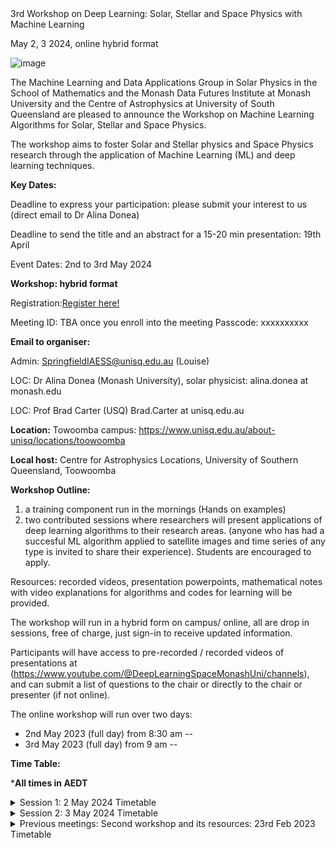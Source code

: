 <!DOCTYPE html>
<html>
<head>
 3rd Workshop on Deep Learning: Solar, Stellar and Space Physics with Machine Learning <p>
May 2, 3 2024, online hybrid format	
</head>
<body>

![image](https://github.com/adonea/Third-workshop-on-Artificial-Intelligence-for-Space-Science-Research/blob/main/Logo_MDFI_MON_USQ.jpeg)

The Machine Learning and Data Applications Group in Solar Physics in  the School of Mathematics and the Monash Data Futures Institute at Monash University and the Centre of Astrophysics at University of South Queensland are pleased to announce the Workshop on Machine Learning Algorithms for Solar, Stellar and Space Physics.

The workshop aims to foster Solar and Stellar physics and Space Physics research through the application of Machine Learning (ML) and deep learning techniques.

**Key Dates:**

Deadline to express your participation: please submit your interest to us  (direct email to Dr Alina Donea)


Deadline to send the title and an abstract for a 15-20 min presentation: 19th April

Event Dates: 2nd to 3rd May 2024

**Workshop: hybrid format**


Registration:<a href="https://forms.office.com/Pages/ResponsePage.aspx?id=k_v7fbYZhUmsflAaN5OEVqSZBOqqhuFJg2Fzr60CZalUN0FBOUJWU1VXT0tHTUVVVkhMNklBVE9COC4u">Register here!</a>

Meeting ID: TBA once you enroll into the meeting
Passcode: xxxxxxxxxx

**Email to organiser:**	

Admin: SpringfieldIAESS@unisq.edu.au (Louise)

LOC: Dr Alina Donea (Monash University), solar physicist: alina.donea at monash.edu

LOC: Prof Brad Carter (USQ) Brad.Carter at unisq.edu.au


**Location:** Towoomba  campus:  https://www.unisq.edu.au/about-unisq/locations/toowoomba

**Local host:** Centre for Astrophysics Locations, University of Southern Queensland, Toowoomba



**Workshop Outline:**
1) a training component run in the mornings (Hands on examples)
2) two contributed sessions where researchers will present applications of deep learning algorithms to their research areas. (anyone who has had a succesful ML algorithm applied to satellite images and time series of any type is invited to share their experience). Students are encouraged to apply.
  
Resources: recorded videos, presentation powerpoints, mathematical notes with video explanations for algorithms and codes for learning will be provided. 


The workshop will run in a hybrid form on campus/ online, all are drop in sessions, free of charge, just sign-in to receive updated information.

 Participants will have access to pre-recorded / recorded videos of presentations  at (https://www.youtube.com/@DeepLearningSpaceMonashUni/channels), and can submit a list of questions to the chair or directly to the chair or presenter (if not online).

The online workshop will run over two days: 
	<div>
  <ul>
    <li>2nd May 2023  (full day) from 8:30 am --</li>
    <li>3rd May 2023  (full day) from 9 am --</li>
  </ul>
</div>
	


**Time Table:**

*<strong>All times in AEDT</strong>

<details><summary>Session 1: 2 May 2024 Timetable</summary>
<p>


<table id="table69225">
  <thead>
    <tr>
      <th style="text-align: center;" id="table69225r1c1">
        Time
      </th>
      <th style="text-align: center;" id="table69225r1c2">
        Presenter
      </th>
      <th style="text-align: center;" id="table69225r1c3">
        Title
      </th>
      <th style="text-align: center;" id="table69225r1c4">
        Recorded session link
      </th>
      <th style="text-align: center;" id="table69225r1c5">
        Repos, Githubs
      </th>
    </tr>
  </thead>
  <tbody>
    <tr>
      <td style="text-align: center;" headers="table69225r1c1">
        8:30 a.m.
      </td>
      <td style="text-align: center;" headers="table69225r1c2">
       Prof. Brad Carter
      </td>
      <td style="text-align: center;" headers="table69225r1c3">
        Welcome to UniSQ, overview of relevant UniSQ research, feature of AI at USQueensland  <br><em></em>
      </td>
      <td style="text-align: center;" headers="table69225r1c4">
        Centre of Astrophysics, USQ
      </td>
      <td style="text-align: center;" headers="table69225r1c5">
       general
      </td>
    </tr>	  	 
  <tr>
      <td style="text-align: center;" headers="table69225r1c1">
        9:00 a.m. - 12 noon, with coffee break 10:30-10:50 am
      </td>
      <td style="text-align: center;" headers="table69225r1c2">
       <a href="https://staffportal.curtin.edu.au/staff/profile/view/paul-hancock-023877e7/">Dr Paul Hancock</a> , Curtin Univ,, ADACS <br><em>Institute</em>
      </td>
      <td style="text-align: center;" headers="table69225r1c3">
        Training for feature detection algorithms, imaged based analysis<P>
Introduce expert systems as the "simplest" AI.<P>
Use seismic data (time/distance plots) and the task of identifying ripples as an example of how we can move from human to computer identification.<P>
Investigate some of the features that humans look for in the images, which of these are "signal" and which are "noise".<P>
Discuss the difference between detection and characterisation.<P>
Create an algorithm (or modify existing one) which will help determine the SNR or similar metric for the data set.<P>
Build a "ripple detector" using our algorithm and apply it to images.<P>
This lesson will use Jupyter notebooks on people's local machines so they have something to take away after the event.<P>
      </td>
      <td style="text-align: center;" headers="table69225r1c4">
        <a href="https://www.youtube.com/@DeepLearningSpaceMonashUni/channels">TB released on Youtube</a> 
      </td>
      <td style="text-align: center;" headers="table69225r1c5">
       workshop  
      </td>
    </tr>
    <tr>
      <td style="text-align: center;" headers="table69225r1c1">
        12:00-1:00 p.m.  
      </td>
      <td style="text-align: center;" headers="table69225r1c2">
       Lunch<br><em>Toowoomba Campus</em>
      </td>
      <td style="text-align: center;" headers="table69225r1c3">
       -- 
      </td>
      <td style="text-align: center;" headers="table69225r1c4">
        --
      </td>
      <td style="text-align: center;" headers="table69225r1c5">
       lunch
      </td>
    </tr>
    <tr>
      <td style="text-align: center;" headers="table69225r1c1">
        1:00-1:20 p.m. 
      </td>
      <td style="text-align: center;" headers="table69225r1c2">
       Dr Mark Cheung<br><em>CSIRO Australia</em>
      </td>
      <td style="text-align: center;" headers="table69225r1c3">
        AI Vision in Space and Astronomy Science in Australia
      </td>
      <td style="text-align: center;" headers="table69225r1c4">
        <a href="https://www.youtube.com/@DeepLearningSpaceMonashUni/channels">TB Youtubed</a> 
      </td>
      <td style="text-align: center;" headers="table69225r1c5">
       talk
      </td>
    </tr>	 
   <tr>
      <td style="text-align: center;" headers="table69225r1c1">
        1:20-1:40 p.m. 
      </td>
      <td style="text-align: center;" headers="table69225r1c2">
       Dr Mahsa Salehi<br><em>Department of Data Science and Artificial Intelligence, Monash University, Melbourne, VIC, Australia</em>
      </td>
      <td style="text-align: center;" headers="table69225r1c3">
        Improving position encoding of transformers for multivariate time series classification
      </td>
      <td style="text-align: center;" headers="table69225r1c4">
        <a href="https://www.youtube.com/@DeepLearningSpaceMonashUni/channels">TB Youtubed</a> 
      </td>
      <td style="text-align: center;" headers="table69225r1c5">
       talk
      </td>
    </tr>
    <tr>
      <td style="text-align: center;" headers="table69225r1c1">
        1:40-2:10 (30 min)
      </td>
      <td style="text-align: center;" headers="table69225r1c2">
       Prof. Shravan Hanasoge, Faculty Member at the Tata Institute of Fundamental Research
Tata Institute of Fundamental Research, Mumbai 
  </td>
      <td style="text-align: center;" headers="table69225r1c3">
        AI and stellar 
      </td>
      <td style="text-align: center;" headers="table69225r1c4">
        ...
      </td>
      <td style="text-align: center;" headers="table69225r1c5">
       talk
      </td>
    </tr>
<tr>
      <td style="text-align: center;" headers="table69225r1c1">
        2:20-2:50 (30 min)
      </td>
      <td style="text-align: center;" headers="table69225r1c2">
       Prof. Matthew Graham, Research Professor of Astronomy at the California Institute of Technology and the Project Scientist for the Zwicky Transient Facility (ZTF)
  </td>
      <td style="text-align: center;" headers="table69225r1c3">
       AI in time series
      </td>
      <td style="text-align: center;" headers="table69225r1c4">
        ...
      </td>
      <td style="text-align: center;" headers="table69225r1c5">
       talk
      </td>
    </tr>
  <tr>
      <td style="text-align: center;" headers="table69225r1c1">
        2:20-2:40 (20 min)
      </td>
      <td style="text-align: center;" headers="table69225r1c2">
       Dr. Dan Marrable, Lead Data Scientist, Curtin Institute for Data Science
  </td>
      <td style="text-align: center;" headers="table69225r1c3">
        Overview of AI/ML applications used at CIDS
      </td>
      <td style="text-align: center;" headers="table69225r1c4">
        ...
      </td>
      <td style="text-align: center;" headers="table69225r1c5">
       talk
      </td>
    </tr>  
  </tbody>
</table>
<p>
  *<strong>All times in AEDT</strong>
</p>

</p>
</details>

	
<details><summary>Session 2: 3 May 2024 Timetable</summary>
<p>


<table id="table69225">
  <thead>
    <tr>
      <td style="text-align: center;" headers="table69225r1c1">
        9:00-9:20 a.m. 
      </td>
      <td style="text-align: center;" headers="table69225r1c2">
       <a href="https://christopher-lindsay.github.io/"> Christopher Lindsay</a> <br><em>Yale University, USA</em>
      </td>
      <td style="text-align: center;" headers="table69225r1c3">
        Detecting Solar Flares in Sun-as-a-Star Observations with Convolutional Neural Networks
      </td>
      <td style="text-align: center;" headers="table69225r1c4">
        <a href="https://www.youtube.com/@DeepLearningSpaceMonashUni/channels">TB Youtubed</a> 
      </td>
      <td style="text-align: center;" headers="table69225r1c5">
       talk
      </td>
    </tr>
<tr>
      <td style="text-align: center;" headers="table69225r1c1">
        9:20-9:40 a.m. 
      </td>
      <td style="text-align: center;" headers="table69225r1c2">
       Dr. Amr Hamada <br><em>National Solar Observatory, USA</em>
      </td>
      <td style="text-align: center;" headers="table69225r1c3">
        Improving Far-Side Solar Active Region Detection: A Deep Learning Approach
      </td>
      <td style="text-align: center;" headers="table69225r1c4">
        <a href="https://www.youtube.com/@DeepLearningSpaceMonashUni/channels">TB Youtubed</a> 
      </td>
      <td style="text-align: center;" headers="table69225r1c5">
       talk
      </td>
    </tr>
<tr>
      <td style="text-align: center;" headers="table69225r1c1">
        9:40-10:00 a.m. 
      </td>
      <td style="text-align: center;" headers="table69225r1c2">
       Dr Mitch Creelman <br><em>National Solar Observatory, USA</em>
      </td>
      <td style="text-align: center;" headers="table69225r1c3">
        Quality Assurance and Real Time Anomaly Detection in Production Datasets: Practical Applications of Machine Learning
      </td>
      <td style="text-align: center;" headers="table69225r1c4">
        <a href="https://www.youtube.com/@DeepLearningSpaceMonashUni/channels">TB Youtubed</a> 
      </td>
      <td style="text-align: center;" headers="table69225r1c5">
       talk
      </td>
    </tr>
	  <tr>
      <td style="text-align: center;" headers="table69225r1c1">
        10:00 a.m. - 10:15 am (may be 15 mins only TBA)
      </td>
      <td style="text-align: center;" headers="table69225r1c2">
     Exoplanets Detection? <br><em></em>
      </td>
      <td style="text-align: center;" headers="table69225r1c3">
        --
      </td>
      <td style="text-align: center;" headers="table69225r1c4">
        <a href="https://www.youtube.com/@DeepLearningSpaceMonashUni/channels">TB Youtubed</a> 
      </td>
      <td style="text-align: center;" headers="table69225r1c5">
       talk
      </td>
    </tr>
<tr>
      <td style="text-align: center;" headers="table69225r1c1">
        10:15-10:30 a.m. 
      </td>
      <td style="text-align: center;" headers="table69225r1c2">
         coffee break
      </td>
      <td style="text-align: center;" headers="table69225r1c3">
        TBC
      </td>
      <td style="text-align: center;" headers="table69225r1c4">
        <a href="https://www.youtube.com/@DeepLearningSpaceMonashUni/channels">TB Youtubed</a> 
      </td>
      <td style="text-align: center;" headers="table69225r1c5">
       talk
      </td>
    </tr>  
  </thead>
  <tbody>
	  <tr>
      <td style="text-align: center;" headers="table69225r1c1">
        10:30 a.m. - 1:00 p.m. 
      </td>
      <td style="text-align: center;" headers="table69225r1c2">
       <a href="https://staffportal.curtin.edu.au/staff/profile/view/paul-hancock-023877e7/"> Dr Paul Hancock</a>, Curtin Univ,, ADACS <br><em>Institute</em>
      </td>
      <td style="text-align: center;" headers="table69225r1c3">
       Workshop: Time series forcasting with ML
      </td>
      <td style="text-align: center;" headers="table69225r1c4">
        <a href="https://www.youtube.com/@DeepLearningSpaceMonashUni/channels">Youtube</a> 
      </td>
      <td style="text-align: center;" headers="table69225r1c5">
       workshop
      </td>
    </tr>
<tr>
      <td style="text-align: center;" headers="table69225r1c1">
        1:00 p.m. - 2 p.m.
      </td>
      <td style="text-align: center;" headers="table69225r1c2">
       lunch 
      </td>
      <td style="text-align: center;" headers="table69225r1c3">
       --
      </td>
      <td style="text-align: center;" headers="table69225r1c4">
        --
      </td>
      <td style="text-align: center;" headers="table69225r1c5">
       meet virtually 
      </td>
    </tr>	  
   <tr>
      <td style="text-align: center;" headers="table69225r1c1">
        2:00 p.m. - 2:30 p.m.
      </td>
      <td style="text-align: center;" headers="table69225r1c2">
      Dr Prasad Mani 
      </td>
      <td style="text-align: center;" headers="table69225r1c3">
     Magnetic field in the Sun emerges unaffected by large-scale surface flows 
      </td>
      <td style="text-align: center;" headers="table69225r1c4">
        Using deep-learning, we are able to peer through individual, highly noisy, flow images around magnetic regions in the Sun. Convolution neural networks improved S/N threshold in these images by a factor of  √2. 
      </td>
      <td style="text-align: center;" headers="table69225r1c5">
       group
      </td>
    </tr>
    <tr>
      <td style="text-align: center;" headers="table69225r1c1">
        2:30 p.m. - 3:00 p.m.
      </td>
      <td style="text-align: center;" headers="table69225r1c2">
      Mr Angel Martinez Cifuentes, Monash Univ
      </td>
      <td style="text-align: center;" headers="table69225r1c3">
      Sunquakes in the Sun (useful information when searching for staquakes)
      </td>
      <td style="text-align: center;" headers="table69225r1c4">
       <a href="https://www.youtube.com/@DeepLearningSpaceMonashUni/channels">Youtube</a>  
      </td>
      <td style="text-align: center;" headers="table69225r1c5">
       talks
      </td>
    </tr>
	<tr>
      <td style="text-align: center;" headers="table69225r1c1">
        3:00 p.m. - 3:30 p.m.
      </td>
      <td style="text-align: center;" headers="table69225r1c2">
      Belinda Nicholson, USQ 
      </td>
      <td style="text-align: center;" headers="table69225r1c3">
      Stars
      </td>
      <td style="text-align: center;" headers="table69225r1c4">
       <a href="https://www.youtube.com/@DeepLearningSpaceMonashUni/channels">Youtube</a>  
      </td>
      <td style="text-align: center;" headers="table69225r1c5">
       talks
      </td>
    </tr>
	  <tr>
      <td style="text-align: center;" headers="table69225r1c1">
        3:00 p.m. - 3:15 p.m.
      </td>
      <td style="text-align: center;" headers="table69225r1c2">
      speaker
      </td>
      <td style="text-align: center;" headers="table69225r1c3">
      institution
      </td>
      <td style="text-align: center;" headers="table69225r1c4">
       <a href="https://www.youtube.com/@DeepLearningSpaceMonashUni/channels">Youtube</a>  
      </td>
      <td style="text-align: center;" headers="table69225r1c5">
       talks
      </td>
    </tr>
	  <tr>
      <td style="text-align: center;" headers="table69225r1c1">
        3:15 p.m. - 3:30 p.m.
      </td>
      <td style="text-align: center;" headers="table69225r1c2">
      speaker
      </td>
      <td style="text-align: center;" headers="table69225r1c3">
      institution
      </td>
      <td style="text-align: center;" headers="table69225r1c4">
       <a href="https://www.youtube.com/@DeepLearningSpaceMonashUni/channels">Youtube</a>  
      </td>
      <td style="text-align: center;" headers="table69225r1c5">
       talks
      </td>
    </tr>
	  <tr>
      <td style="text-align: center;" headers="table69225r1c1">
        3:30 p.m. - 4 p.m. coffee + Q&A
      </td>
      <td style="text-align: center;" headers="table69225r1c2">
       Dr Alina Donea + collabs
      </td>
      <td style="text-align: center;" headers="table69225r1c3">
      What is next? More training or networking and collaboration? Australian Resources for AI 
      </td>
      <td style="text-align: center;" headers="table69225r1c4">
       --
      </td>
      <td style="text-align: center;" headers="table69225r1c5">
       talks
      </td>
    </tr>
  </tbody>
</table>
<p>
  *<strong>All times in AEDT</strong>
</p>

</p>
</details>




<details><summary>Previous meetings: Second workshop and its resources:  23rd Feb 2023 Timetable</summary>
<p>


<table id="table69225">
  <thead>
    <tr>
      <th style="text-align: center;" id="table69225r1c1">
        Time
      </th>
      <th style="text-align: center;" id="table69225r1c2">
        Presenter
      </th>
      <th style="text-align: center;" id="table69225r1c3">
        Title
      </th>
      <th style="text-align: center;" id="table69225r1c4">
        Recorded session link
      </th>
      <th style="text-align: center;" id="table69225r1c5">
        Repos, Githubs
      </th>
    </tr>
  </thead>
  <tbody>
    <tr>
      <td style="text-align: center;" headers="table69225r1c1">
        9:00 a.m.
      </td>
      <td style="text-align: center;" headers="table69225r1c2">
        Ivan Milic<br><em>Leibniz Institute for Solar Physics - KIS</em>
      </td>
      <td style="text-align: center;" headers="table69225r1c3">
        Inferring Properties of the Solar Atmosphere From the Spectropolarimetric Observations Using Neural Networks
      </td>
      <td style="text-align: center;" headers="table69225r1c4">
        <a href="https://www.youtube.com/@DeepLearningSpaceMonashUni/channels">Youtube</a> 
      </td>
      <td style="text-align: center;" headers="table69225r1c5">
       talk
      </td>
    </tr>
    <tr style="text-align: center;">
      <td headers="table69225r1c1">
        9:30-10:45 a.m.
      </td>
      <td style="text-align: center;" headers="table69225r1c2">
        Workshop 1 by Ivan Milic
      </td>
      <td headers="table69225r1c3">
        notebooks and slides for DNN inversion lecture at monash ML workshop
      </td>
      <td headers="table69225r1c4">
        <a href="https://github.com/ivanzmilic/monash_workshop"> github link </a>  
      </td>
      <td headers="table69225r1c5">
        <a href="https://github.com/ivanzmilic/monash_workshop"> github link </a>  
      </td>
    </tr>
    <tr style="text-align: center;">
      <td headers="table69225r1c1">
        11:00 a.m. (Melbourne time)
      </td>
      <td style="text-align: center;" headers="table69225r1c2">
        <span style="background-color: #FFFF00"> special guest: Dr. Enrico Camporealle </span><br><em>NSO</em>
      </td> 
      <td headers="table69225r1c3">
        Space Weather and ML Trends 
      </td>
      <td headers="table69225r1c4">
        <a href="https://www.youtube.com/@DeepLearningSpaceMonashUni/channels">Youtube</a> 
      </td>
      <td headers="table69225r1c5">
        abstract
      </td>
    </tr>
    <tr>
      <td style="text-align: center;" headers="table69225r1c1">
        12:00 p.m. 
      </td>
      <td style="text-align: center;" headers="table69225r1c2">
         Workshop 2 by Ana Maria Perea 
      </td>
      <td style="text-align: center;" headers="table69225r1c3">
        PCa_tutorial
      </td>
      <td style="text-align: center;" headers="table69225r1c4">
        talk:<a href="https://github.com/pereaanamaria/PCa_tutorial">Youtube</a> 
      </td>
      <td style="text-align: center;" headers="table69225r1c5">
	      <a href="https://github.com/pereaanamaria/PCa_tutorial">github link</a> 
      </td>
    </tr>
    <tr style="text-align: center;">
      <td headers="table69225r1c1">
        1-2 p.m. 
      </td>
      <td headers="table69225r1c2">
        Lunch
      </td>
      <td headers="table69225r1c3">
        zoom chats online from 1:40-2 pm, cameras on, smile you are on camera
      </td>
      <td headers="table69225r1c4">
        TBA
      </td>
      <td headers="table69225r1c5">
       &nbsp;
      </td>
    </tr>
  <tr style="text-align: center;">
      <td headers="table69225r1c1">
        2-3 p.m. 
      </td>
      <td headers="table69225r1c2">
        Workshop 3 by  Mathilde Ritman
      </td>
      <td headers="table69225r1c3">
        Training and interrogating convolutional neural networks for a classification problem
      </td>
      <td headers="table69225r1c4">
        Youtube
      </td>
      <td headers="table69225r1c5">
      <a href="https://github.com/meritman/monash-workshop.git">github resources</a>
      </td>
    </tr>  
    <tr style="text-align: center;">
      <td headers="table69225r1c1">
        4-6 p.m. 
      </td>
      <td headers="table69225r1c2">
        Workshop 4 by Vanesssa Mercea
      </td>
      <td headers="table69225r1c3">
        Time predictions/analysis:Location prediction
Aplication OD :Visuals
      </td>
      <td headers="table69225r1c4">
        Youtube
      </td>
      <td headers="table69225r1c5">
	     <a href="https://github.com/merceavanessa/sunquakes">github link</a> 
      </td>
    </tr>
  </tbody>
</table>
<p>
  *<strong>All times in AEDT</strong>
</p>

</p>
</details>





</html>

